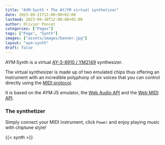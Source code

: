 ```yaml
---
title: "AYM·Synth • The AY/YM virtual synthetizer"
date: 2023-09-21T12:00:00+02:00
lastmod: 2023-09-30T12:00:00+02:00
author: Olivier Poncet
categories: ["Pages"]
tags: ["Page", "Synth"]
images: ["assets/images/banner.jpg"]
layout: "aym-synth"
draft: false
---
```

AYM·Synth is a virtual [AY-3-8910 / YM2149](/about/) synthesizer.

The virtual synthesizer is made up of two emulated chips thus offering an instrument with an incredible polyphony of six voices that you can control directly using the [MIDI protocol](https://en.wikipedia.org/wiki/MIDI).

It is based on the AYM·JS emulator, the [Web Audio API](https://developer.mozilla.org/fr/docs/Web/API/Web_Audio_API) and the [Web MIDI API](https://developer.mozilla.org/en-US/docs/Web/API/Web_MIDI_API).

### The synthetizer

Simply connect your MIDI instrument, click `Power` and enjoy playing music with chiptune style!

{{< synth >}}

